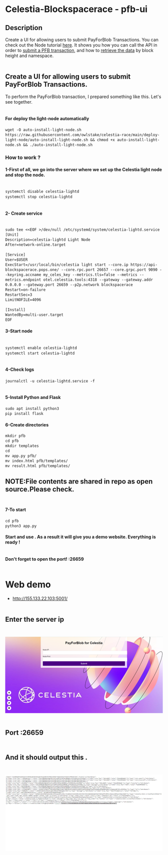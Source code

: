 # Celestia-Blockspacerace - pfb-ui
## Description
Create a UI for allowing users to submit PayForBlob Transactions. You can check out the Node tutorial [here](https://docs.celestia.org/developers/node-tutorial/). It shows you how you can call the API in order to [submit a PFB transaction](https://docs.celestia.org/developers/node-tutorial/#submit-a-pfb-transaction), and how to [retrieve the data](https://docs.celestia.org/developers/node-tutorial/#get-namespaced-shares-by-block-height) by block height and namespace. <br/> <br/>
## Create a UI for allowing users to submit PayForBlob Transactions.
To perform the PayForBlob transaction, I prepared something like this. Let's see together. <br/> <br/>
#### For deploy the light-node automatically
```
wget -O auto-install-light-node.sh https://raw.githubusercontent.com/owlstake/celestia-race/main/deploy-light-node/auto-install-light-node.sh && chmod +x auto-install-light-node.sh && ./auto-install-light-node.sh
```
### How to work ?
#### 1-First of all, we go into the server where we set up the Celestia light node and stop the node. <br/> <br/>
`systemctl disable celestia-lightd` <br/>
`systemctl stop celestia-lightd` <br/> <br/>
#### 2- Create service <br/> <br/>
```
sudo tee <<EOF >/dev/null /etc/systemd/system/celestia-lightd.service
[Unit]
Description=celestia-lightd Light Node
After=network-online.target

[Service]
User=$USER
ExecStart=/usr/local/bin/celestia light start --core.ip https://api-blockspacerace.pops.one/ --core.rpc.port 26657 --core.grpc.port 9090 --keyring.accname my_celes_key --metrics.tls=false --metrics --metrics.endpoint otel.celestia.tools:4318 --gateway --gateway.addr 0.0.0.0 --gateway.port 26659 --p2p.network blockspacerace
Restart=on-failure
RestartSec=3
LimitNOFILE=4096

[Install]
WantedBy=multi-user.target
EOF
``` 
#### 3-Start node <br/> <br/>
`systemctl enable celestia-lightd` <br/>
`systemctl start celestia-lightd` <br/> <br/>
#### 4-Check logs <br/>
`journalctl -u celestia-lightd.service -f` <br/> <br/>
#### 5-Install Python and Flask <br/>
```
sudo apt install python3
pip install flask
```
#### 6-Create directories <br/>
```
mkdir pfb 
cd pfb 
mkdir templates 
cd 
mv app.py pfb/ 
mv index.html pfb/templates/
mv result.html pfb/templates/
```
## NOTE:File contents are shared in repo as open source.Please check. <br/> <br/>
#### 7-To start <br/>
```
cd pfb
python3 app.py
```
#### Start and use . As a result it will give you a demo website. Everything is ready ! <br/> <br/>
#### Don't forget to open the port! :26659 <br/> <br/>
# Web demo
- http://155.133.22.103:5001/ <br/> <br/>
## Enter the server ip <br/> <br/>
<img src="https://raw.githubusercontent.com/ctnsefa/celestia-blockspacerace/main/payforblab%20ui.png" width="auto"> <br/> <br/>
## Port :26659 <br/> <br/>
## And it should output this . <br/> <br/>
<img src="https://raw.githubusercontent.com/ctnsefa/celestia-blockspacerace/main/txhash.png" width="auto"> <br/> <br/>

